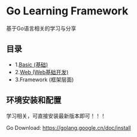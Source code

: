 # Go Learning Framework

基于Go语言相关的学习与分享

## 目录
- 1.[Basic (基础)](Basic/README.md)
- 2.[Web (Web基础开发)](Web/README.md)
- 3.Framework (框架层面)


## 环境安装和配置
学习相关，可直接安装最新版本即可！！！

Go Download:
https://golang.google.cn/doc/install
